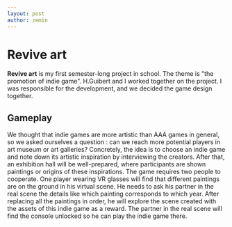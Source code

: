 ```yaml
---
layout: post
author: zemin 
---
```


# Revive art

**Revive art** is my first semester-long project in school. The theme is "the promotion of indie game". H.Guibert and I worked together on the project. I was responsible for the development, and we decided the game design together.

## Gameplay

We thought that indie games are more artistic than AAA games in general, so we asked ourselves a question : can we reach more potential players in art museum or art galleries? Concretely, the idea is to choose an indie game and note down its artistic inspiration by interviewing the creators. After that, an exhibition hall will be well-prepared, where participants are shown paintings or origins of these inspirations. The game requires two people to cooperate. One player wearing VR glasses will find that different paintings are on the ground in his virtual scene. He needs to ask his partner in the real scene the details like which painting corresponds to which year. After replacing all the paintings in order, he will explore the scene created with the assets of this indie game as a reward. The partner in the real scene will find the console unlocked so he can play the indie game there.
